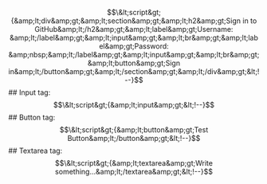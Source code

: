 $$\&lt;script&gt;{&amp;lt;div&amp;gt;&amp;lt;section&amp;gt;&amp;lt;h2&amp;gt;Sign in to GitHub&amp;lt;/h2&amp;gt;&amp;lt;label&amp;gt;Username: &amp;lt;/label&amp;gt;&amp;lt;input&amp;gt;&amp;lt;br&amp;gt;&amp;lt;label&amp;gt;Password: &amp;nbsp;&amp;lt;/label&amp;gt;&amp;lt;input&amp;gt;&amp;lt;br&amp;gt;&amp;lt;button&amp;gt;Sign in&amp;lt;/button&amp;gt;&amp;lt;/section&amp;gt;&amp;lt;/div&amp;gt;&lt;!--}$$ ## Input tag: $$\&lt;script&gt;{&amp;lt;input&amp;gt;&lt;!--}$$ ## Button tag: $$\&lt;script&gt;{&amp;lt;button&amp;gt;Test Button&amp;lt;/button&amp;gt;&lt;!--}$$ ## Textarea tag: $$\&lt;script&gt;{&amp;lt;textarea&amp;gt;Write something...&amp;lt;/textarea&amp;gt;&lt;!--}$$
